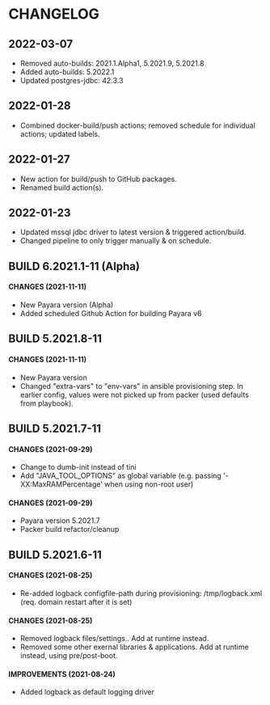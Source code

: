 # CHANGELOG

## 2022-03-07
  * Removed auto-builds: 2021.1.Alpha1, 5.2021.9, 5.2021.8
  * Added auto-builds: 5.2022.1
  * Updated postgres-jdbc: 42.3.3

## 2022-01-28
  * Combined docker-build/push actions; removed schedule for individual actions; updated labels.

## 2022-01-27
  * New action for build/push to GitHub packages.
  * Renamed build action(s).

## 2022-01-23
  * Updated mssql jdbc driver to latest version & triggered action/build.
  * Changed pipeline to only trigger manually & on schedule.

## BUILD 6.2021.1-11 (Alpha)
#### CHANGES (2021-11-11)
  * New Payara version (Alpha)
  * Added scheduled Github Action for building Payara v6

## BUILD 5.2021.8-11
#### CHANGES (2021-11-11)
  * New Payara version
  * Changed "extra-vars" to "env-vars" in ansible provisioning step. In earlier config, values were not picked up from packer (used defaults from playbook).

## BUILD 5.2021.7-11
#### CHANGES (2021-09-29)
  * Change to dumb-init instead of tini
  * Add "JAVA_TOOL_OPTIONS" as global variable (e.g. passing '-XX:MaxRAMPercentage' when using non-root user)
#### CHANGES (2021-09-29)
  * Payara version 5.2021.7
  * Packer build refactor/cleanup

## BUILD 5.2021.6-11
#### CHANGES (2021-08-25)
  * Re-added logback configfile-path during provisioning: /tmp/logback.xml (req. domain restart after it is set)
#### CHANGES (2021-08-25)
  * Removed logback files/settings.. Add at runtime instead.
  * Removed some other exernal libraries & applications. Add at runtime instead, using pre/post-boot.
#### IMPROVEMENTS (2021-08-24)
  * Added logback as default logging driver
